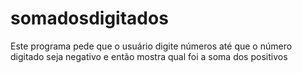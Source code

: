 # somadosdigitados
Este programa pede que o usuário digite números até que o número digitado seja negativo e então mostra qual foi a soma dos positivos
